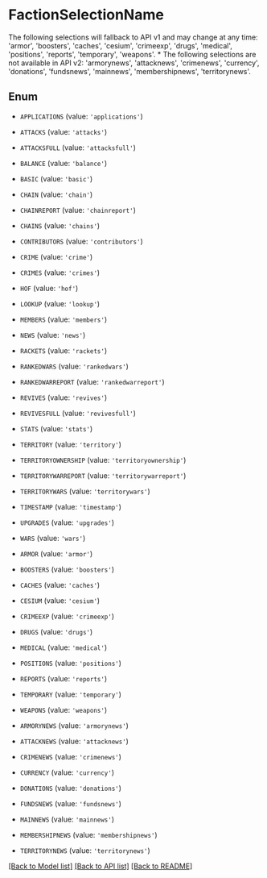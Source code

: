 # FactionSelectionName

The following selections will fallback to API v1 and may change at any time: 'armor', 'boosters', 'caches', 'cesium', 'crimeexp', 'drugs', 'medical', 'positions', 'reports', 'temporary', 'weapons'.  * The following selections are not available in API v2: 'armorynews', 'attacknews', 'crimenews', 'currency', 'donations', 'fundsnews', 'mainnews', 'membershipnews', 'territorynews'.

## Enum

* `APPLICATIONS` (value: `'applications'`)

* `ATTACKS` (value: `'attacks'`)

* `ATTACKSFULL` (value: `'attacksfull'`)

* `BALANCE` (value: `'balance'`)

* `BASIC` (value: `'basic'`)

* `CHAIN` (value: `'chain'`)

* `CHAINREPORT` (value: `'chainreport'`)

* `CHAINS` (value: `'chains'`)

* `CONTRIBUTORS` (value: `'contributors'`)

* `CRIME` (value: `'crime'`)

* `CRIMES` (value: `'crimes'`)

* `HOF` (value: `'hof'`)

* `LOOKUP` (value: `'lookup'`)

* `MEMBERS` (value: `'members'`)

* `NEWS` (value: `'news'`)

* `RACKETS` (value: `'rackets'`)

* `RANKEDWARS` (value: `'rankedwars'`)

* `RANKEDWARREPORT` (value: `'rankedwarreport'`)

* `REVIVES` (value: `'revives'`)

* `REVIVESFULL` (value: `'revivesfull'`)

* `STATS` (value: `'stats'`)

* `TERRITORY` (value: `'territory'`)

* `TERRITORYOWNERSHIP` (value: `'territoryownership'`)

* `TERRITORYWARREPORT` (value: `'territorywarreport'`)

* `TERRITORYWARS` (value: `'territorywars'`)

* `TIMESTAMP` (value: `'timestamp'`)

* `UPGRADES` (value: `'upgrades'`)

* `WARS` (value: `'wars'`)

* `ARMOR` (value: `'armor'`)

* `BOOSTERS` (value: `'boosters'`)

* `CACHES` (value: `'caches'`)

* `CESIUM` (value: `'cesium'`)

* `CRIMEEXP` (value: `'crimeexp'`)

* `DRUGS` (value: `'drugs'`)

* `MEDICAL` (value: `'medical'`)

* `POSITIONS` (value: `'positions'`)

* `REPORTS` (value: `'reports'`)

* `TEMPORARY` (value: `'temporary'`)

* `WEAPONS` (value: `'weapons'`)

* `ARMORYNEWS` (value: `'armorynews'`)

* `ATTACKNEWS` (value: `'attacknews'`)

* `CRIMENEWS` (value: `'crimenews'`)

* `CURRENCY` (value: `'currency'`)

* `DONATIONS` (value: `'donations'`)

* `FUNDSNEWS` (value: `'fundsnews'`)

* `MAINNEWS` (value: `'mainnews'`)

* `MEMBERSHIPNEWS` (value: `'membershipnews'`)

* `TERRITORYNEWS` (value: `'territorynews'`)

[[Back to Model list]](../README.md#documentation-for-models) [[Back to API list]](../README.md#documentation-for-api-endpoints) [[Back to README]](../README.md)


